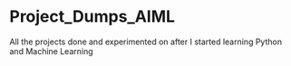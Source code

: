 # Project_Dumps_AIML
All the projects done and experimented on after I started learning Python and Machine Learning
